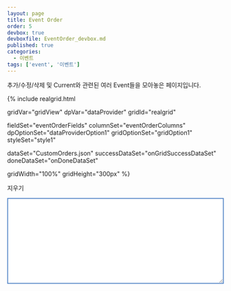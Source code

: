 ```yaml
---
layout: page
title: Event Order
order: 5
devbox: true
devboxfile: EventOrder_devbox.md
published: true
categories:
  - 이벤트
tags: ['event', '이벤트']
---
```


추가/수정/삭제 및 Current와 관련된 여러 Event들을 모아놓은 페이지입니다.

<script>
var onGridSuccessDataSet = function(data, textStatus, jqXHR) {
    var events = 0;
    field = dataProvider.getOrgFieldNames();

    gridView.onCurrentChanging = function (grid, oldIndex, newIndex) {
        addLog("grid.onCurrentChanging: " + "(" + oldIndex.itemIndex + ", " + oldIndex.column + ") => (" + newIndex.itemIndex + ", " + newIndex.column + ")");
 
        return true;
    };
 
    gridView.onCurrentChanged = function (grid, newIndex) {
        addLog("grid.onCurrentChanged: " + "(" + newIndex.itemIndex + ", " + newIndex.column + ")");
    };
 
    gridView.onCurrentRowChanged = function (grid, oldRow, newRow) {
        addLog("grid.onCurrentRowChanged: " + "(" + oldRow + " => " + newRow + ")");
    };
 
    gridView.onRowsDeleting = function (grid, rows) {
        addLog("grid.onRowsDeleting:" + rows);
        return null;
    };
    // 추가하지 못하게 하려면 string 메시지나 boolean false를 리턴한다.
    gridView.onRowInserting = function (grid, itemIndex) {
        addLog("grid.onRowInserting:" + itemIndex);
        return null;
    };
 
    gridView.onEditChange = function (grid, index, value) {
        addLog("grid.onEditChange driven, edit value=" + value);
    };
 
    gridView.onEditCommit = function (id, index, oldValue, newValue) {
        addLog("grid.onEditCommit driven, " + oldValue + " => " + newValue);
    };
 
    gridView.onCellEdited = function (grid, itemIndex, dataRow, field) {
        var v = grid.getValue(itemIndex, field);
        addLog("grid.onCellEdited, edited value=" + v);
    };
 
    gridView.onEditRowChanged = function (grid, itemIndex, dataRow, field, oldValue, newValue) {
        var v = grid.getValue(itemIndex, field);
        addLog("grid.onEditRowChanged: " + oldValue + " => " + newValue);
    };
 
    gridView.onEditCanceled = function (grid, index) {
        addLog("grid.onEditCanceled driven, edit index=" + JSON.stringify(index));
    }
 
    gridView.onDataCellDblClicked = function (grid, index) {
        var fieldIndex = findField(field, index.fieldName);
        addLog("grid.onDataCellDblClicked, cell value=" + grid.getValue(index.itemIndex, fieldIndex));
    };
 
    gridView.onDataCellClicked = function (grid, index) {
        var fieldIndex = findField(field, index.fieldName);
        addLog("grid.onDataCellClicked, cell value=" + grid.getValue(index.itemIndex, fieldIndex));
    };
 
    var CustomerNames = ["ALFKI", "ANATR", "ANTON", "AROUT", "BERGS", "BLAUS", "BLONP", "BOLID", "BONAP", "BOTTM", "BSBEV", "CACTU", "CENTC", "CHOPS", "COMMI", "CONSH", "DRACD", "DUMON", "EASTC", "ERNSH", "FAMIA", "FISSA", "FOLIG", "FOLKO", "FRANK", "FRANR", "FRANS", "FURIB", "GALED", "GODOS", "GOURL", "GREAL", "GROSR", "HANAR", "HILAA", "HUNGC", "HUNGO", "ISLAT", "KOENE", "LACOR", "LAMAI", "LAUGB", "LAZYK", "LEHMS", "LETSS", "LILAS", "LINOD", "LONEP", "MAGAA", "MAISD", "MEREP", "MORGK", "NORTS", "OCEAN", "OLDWO", "OTTIK", "PARIS", "PERIC", "PICCO", "PRINI", "QUEDE", "QUEEN", "QUICK", "RANCH", "RATTC", "REGGC", "RICAR", "RICSU", "ROMEY", "SANTG", "SAVEA", "SEVES", "SIMOB", "SPECD", "SPLIR", "SUPRD", "THEBI", "THECR", "TOMSP", "TORTU", "TRADH", "TRAIH", "VAFFE", "VICTE", "VINET", "WANDK", "WARTH", "WELLI", "WHITC", "WILMK", "WOLZA"];
    gridView.onEditSearch = function (grid, index, text) {
        addLog("grid.onEditSearch:" + index.itemIndex + "," + index.column + ", " + text);
        var items = CustomerNames.filter(function (str) {
            return str.indexOf(text) == 0;
        });
        gridView.fillEditSearchItems(index.column, text, items);
    };
 
    gridView.onGetEditValue = function (grid, index, editResult) {
        addLog("onGetEditValue: " + JSON.stringify(editResult));
    };
 
    gridView.onSorting = function (grid, field, directions) {
        addLog("onSorting: " + JSON.stringify(field) + ", " + JSON.stringify(directions));
    };
 
    gridView.onSortingChanged = function (grid) {
        addLog("onSortingChanged");
    };
 
    gridView.onFiltering = function (grid) {
        addLog("onFiltering");
    };
 
    gridView.onFilteringChanged = function (grid) {
        addLog("onFilteringChanged");
    };
 
    gridView.onTopItemIndexChanged = function (grid, itemIndex) {
        addLog("onTopItemIndexChanged! Top " + itemIndex);
    }
 
    dataProvider.onValueChanged = function (provider, row, field) {
        addLog("dp.onValueChanged:" + row + "," + field);
    };
    dataProvider.onRowStateChanged = function (provider, row) {
        addLog("dp.onRowStateChanged:" + row);
    };
    dataProvider.onRowStatesChanged = function (provider, rows) {
        addLog("dp.onRowStatesChanged:" + rows.length + " rows");
    };
    dataProvider.onRowStatesCleared = function (provider) {
        addLog("dp.onRowStateCleared");
    };
    dataProvider.onRowCountChanged = function (provider, count) {
        addLog("dp.onRowCountChanged:" + count);
    };
    dataProvider.onRowUpdating = function (provider, row) {
        addLog("dp.onRowUpdating:" + row);
        return true;
    };
    dataProvider.onRowUpdated = function (provider, row) {
        addLog("dp.onRowUpdated:" + row);
    };
    dataProvider.onRowsUpdated = function (provider, row, count) {
        addLog("dp.onRowsUpdated:" + row + "," + count);
    };
    dataProvider.onRowInserting = function (provider, row) {
        addLog("dp.onRowInserting:" + row);
        return true;
    };
    dataProvider.onRowInserted = function (provider, row) {
        addLog("dp.onRowInserted:" + row);
    };
    dataProvider.onRowsInserted = function (provider, row, count) {
        addLog("dp.onRowsInserted:" + row + ',' + count);
    };
    dataProvider.onRowDeleting = function (provider, row) {
        addLog("dp.onRowDeleting:" + row);
        return true;
    };
    dataProvider.onRowDeleted = function (provider, row) {
        addLog("dp.onRowDeleted:" + row);
    };
    // 연속된 행들이 삭제되지 않았을 수 있으므로 이벤트르 제공한다.
    dataProvider.onRowsDeleted = function (provider, rows) {
        addLog("dp.onRowsDeleted:" + rows.length + " rows");
    };
    dataProvider.onRowMoving = function (provider, row, newRow) {
        addLog("dp.onRowMoving:" + row + "," + newRow);
        return true;
    };
    dataProvider.onRowMoved = function (provider, row, newRow) {
        addLog("dp.onRowMoved:" + row + "," + newRow);
    };
    dataProvider.onRowsMoving = function (provider, row, count, newRow) {
        addLog("dp.onRowsMoving:" + row + "," + count + "," + newRow);
        return true;
    };
    dataProvider.onRowsMoved = function (provider, row, count, newRow) {
        addLog("dp.onRowsMoved:" + row + "," + count + "," + newRow);
    };
    dataProvider.onDataChanged = function (provider) {
        addLog("dp.onDataChanged");
    } 

    function addLog(log) {
        var prevLog = $("#eventLog").val();
        $("#eventLog").val(prevLog + "[" + events++ + "] " + log + "\n");
        $("#eventLog").scrollTop($("#eventLog")[0].scrollHeight);
    };  

	dataProvider.setRows(data);
    
    $('#btnClearTextaea').click(function() {
        events = 0;
        $("#eventLog").val('');
    });
}

var onDoneDataSet = function() {

}



function findField(field, fieldName) {
    for (var i = 0; i < field.length; i++) {
        if (field[i] == fieldName)
            return i;
    }
    return -1;
}
</script>

{% include realgrid.html

  gridVar="gridView"
  dpVar="dataProvider"
  gridId="realgrid"

  fieldSet="eventOrderFields"
  columnSet="eventOrderColumns"
  dpOptionSet="dataProviderOption1"
  gridOptionSet="gridOption1"
  styleSet="style1"

  dataSet="CustomOrders.json"
  successDataSet="onGridSuccessDataSet"  
  doneDataSet="onDoneDataSet"

  gridWidth="100%"
  gridHeight="300px" %}

<a class="btn secondary small round lowercase" id="btnClearTextaea">지우기</a>
<textarea id="eventLog" style="width:100%; height:200px; border: 2px solid #5d8cc9"></textarea>